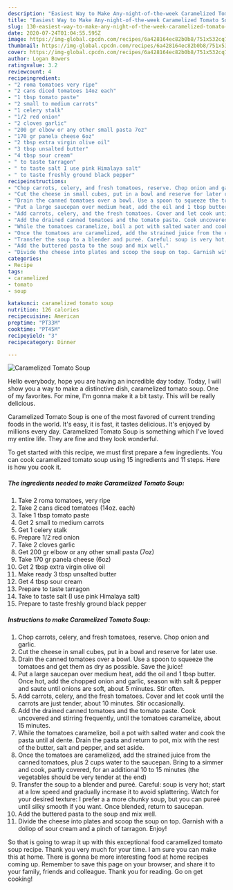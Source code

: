 ```yaml
---
description: "Easiest Way to Make Any-night-of-the-week Caramelized Tomato Soup"
title: "Easiest Way to Make Any-night-of-the-week Caramelized Tomato Soup"
slug: 130-easiest-way-to-make-any-night-of-the-week-caramelized-tomato-soup
date: 2020-07-24T01:04:55.595Z
image: https://img-global.cpcdn.com/recipes/6a428164ec82b0b8/751x532cq70/caramelized-tomato-soup-recipe-main-photo.jpg
thumbnail: https://img-global.cpcdn.com/recipes/6a428164ec82b0b8/751x532cq70/caramelized-tomato-soup-recipe-main-photo.jpg
cover: https://img-global.cpcdn.com/recipes/6a428164ec82b0b8/751x532cq70/caramelized-tomato-soup-recipe-main-photo.jpg
author: Logan Bowers
ratingvalue: 3.2
reviewcount: 4
recipeingredient:
- "2 roma tomatoes very ripe"
- "2 cans diced tomatoes 14oz each"
- "1 tbsp tomato paste"
- "2 small to medium carrots"
- "1 celery stalk"
- "1/2 red onion"
- "2 cloves garlic"
- "200 gr elbow or any other small pasta 7oz"
- "170 gr panela cheese 6oz"
- "2 tbsp extra virgin olive oil"
- "3 tbsp unsalted butter"
- "4 tbsp sour cream"
- " to taste tarragon"
- " to taste salt I use pink Himalaya salt"
- " to taste freshly ground black pepper"
recipeinstructions:
- "Chop carrots, celery, and fresh tomatoes, reserve. Chop onion and garlic."
- "Cut the cheese in small cubes, put in a bowl and reserve for later use."
- "Drain the canned tomatoes over a bowl. Use a spoon to squeeze the tomatoes and get them as dry as possible. Save the juice!"
- "Put a large saucepan over medium heat, add the oil and 1 tbsp butter. Once hot, add the chopped onion and garlic, season with salt &amp; pepper and saute until onions are soft, about 5 minutes. Stir often."
- "Add carrots, celery, and the fresh tomatoes. Cover and let cook until the carrots are just tender, about 10 minutes. Stir occasionally."
- "Add the drained canned tomatoes and the tomato paste. Cook uncovered and stirring frequently, until the tomatoes caramelize, about 15 minutes."
- "While the tomatoes caramelize, boil a pot with salted water and cook the pasta until al dente. Drain the pasta and return to pot, mix with the rest of the butter, salt and pepper, and set aside."
- "Once the tomatoes are caramelized, add the strained juice from the canned tomatoes, plus 2 cups water to the saucepan. Bring to a simmer and cook, partly covered, for an additional 10 to 15 minutes (the vegetables should be very tender at the end)"
- "Transfer the soup to a blender and pureé. Careful: soup is very hot; start at a low speed and gradually increase it to avoid splattering. Watch for your desired texture: I prefer a a more chunky soup, but you can pureé until silky smooth if you want. Once blended, return to saucepan."
- "Add the buttered pasta to the soup and mix well."
- "Divide the cheese into plates and scoop the soup on top. Garnish with a dollop of sour cream and a pinch of tarragon. Enjoy!"
categories:
- Recipe
tags:
- caramelized
- tomato
- soup

katakunci: caramelized tomato soup 
nutrition: 126 calories
recipecuisine: American
preptime: "PT33M"
cooktime: "PT45M"
recipeyield: "3"
recipecategory: Dinner

---
```



![Caramelized Tomato Soup](https://img-global.cpcdn.com/recipes/6a428164ec82b0b8/751x532cq70/caramelized-tomato-soup-recipe-main-photo.jpg)

Hello everybody, hope you are having an incredible day today. Today, I will show you a way to make a distinctive dish, caramelized tomato soup. One of my favorites. For mine, I'm gonna make it a bit tasty. This will be really delicious.

Caramelized Tomato Soup is one of the most favored of current trending foods in the world. It's easy, it is fast, it tastes delicious. It's enjoyed by millions every day. Caramelized Tomato Soup is something which I've loved my entire life. They are fine and they look wonderful.




To get started with this recipe, we must first prepare a few ingredients. You can cook caramelized tomato soup using 15 ingredients and 11 steps. Here is how you cook it.

<!--inarticleads1-->

##### The ingredients needed to make Caramelized Tomato Soup:

1. Take 2 roma tomatoes, very ripe
1. Take 2 cans diced tomatoes (14oz. each)
1. Take 1 tbsp tomato paste
1. Get 2 small to medium carrots
1. Get 1 celery stalk
1. Prepare 1/2 red onion
1. Take 2 cloves garlic
1. Get 200 gr elbow or any other small pasta (7oz)
1. Take 170 gr panela cheese (6oz)
1. Get 2 tbsp extra virgin olive oil
1. Make ready 3 tbsp unsalted butter
1. Get 4 tbsp sour cream
1. Prepare  to taste tarragon
1. Take  to taste salt (I use pink Himalaya salt)
1. Prepare  to taste freshly ground black pepper




<!--inarticleads2-->

##### Instructions to make Caramelized Tomato Soup:

1. Chop carrots, celery, and fresh tomatoes, reserve. Chop onion and garlic.
1. Cut the cheese in small cubes, put in a bowl and reserve for later use.
1. Drain the canned tomatoes over a bowl. Use a spoon to squeeze the tomatoes and get them as dry as possible. Save the juice!
1. Put a large saucepan over medium heat, add the oil and 1 tbsp butter. Once hot, add the chopped onion and garlic, season with salt &amp; pepper and saute until onions are soft, about 5 minutes. Stir often.
1. Add carrots, celery, and the fresh tomatoes. Cover and let cook until the carrots are just tender, about 10 minutes. Stir occasionally.
1. Add the drained canned tomatoes and the tomato paste. Cook uncovered and stirring frequently, until the tomatoes caramelize, about 15 minutes.
1. While the tomatoes caramelize, boil a pot with salted water and cook the pasta until al dente. Drain the pasta and return to pot, mix with the rest of the butter, salt and pepper, and set aside.
1. Once the tomatoes are caramelized, add the strained juice from the canned tomatoes, plus 2 cups water to the saucepan. Bring to a simmer and cook, partly covered, for an additional 10 to 15 minutes (the vegetables should be very tender at the end)
1. Transfer the soup to a blender and pureé. Careful: soup is very hot; start at a low speed and gradually increase it to avoid splattering. Watch for your desired texture: I prefer a a more chunky soup, but you can pureé until silky smooth if you want. Once blended, return to saucepan.
1. Add the buttered pasta to the soup and mix well.
1. Divide the cheese into plates and scoop the soup on top. Garnish with a dollop of sour cream and a pinch of tarragon. Enjoy!




So that is going to wrap it up with this exceptional food caramelized tomato soup recipe. Thank you very much for your time. I am sure you can make this at home. There is gonna be more interesting food at home recipes coming up. Remember to save this page on your browser, and share it to your family, friends and colleague. Thank you for reading. Go on get cooking!
